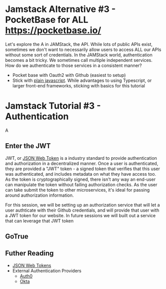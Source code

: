 # Jamstack Alternative #3 - PocketBase for ALL https://pocketbase.io/

 Let's explore the A in JAMStack, the API.  While lots of public APIs exist, sometimes we don't want to necessarily allow users to access ALL our APIs without some sort of credentials.  In the JAMStack world, authentication becomes a bit tricky.  We sometimes call multiple independent services.  How do we authenticate to those services in a consistent manner?


- Pocket base with Oauth2 with Github (easiest to setup)
- Stick with [plain javascript](https://plainjs.com/).  While advantages to using Typescript, or larger front-end frameworks, sticking with basics for this tutorial


# Jamstack Tutorial #3 - Authentication

A
## Enter the JWT

JWT, or [JSON Web Token](https://jwt.io/) is a industry standard to provide authentication and authorization in a decentralized manner.  Once a user is authenticated, they are provided a "JWT" token - a signed token that verifies that this user was authenticated, and includes metadata on what they have access too.  As the token is cryptographically signed, there isn't any way an end-user can manipulate the token without failing authorization checks.  As the user can take submit the token to other microservices, it's ideal for passing around authorization information.

For this session, we will be setting up an authorization service that will let a user authticate with their Github credentials, and will provide that user with a JWT token for our website.  In future sessions we will built out a service that can leverage that JWT token

## GoTrue

## Futher Reading

- [JSON Web Tokens](https://jwt.io/)
- External Authentication Providers
  - [Auth0](https://auth0.com/)
  - [Okta](https://www.okta.com/)
